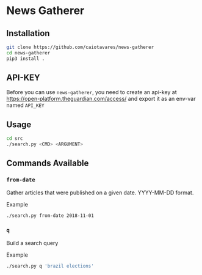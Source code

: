 # News Gatherer

## Installation

```bash
git clone https://github.com/caiotavares/news-gatherer
cd news-gatherer
pip3 install .
```

## API-KEY

Before you can use `news-gatherer`, you need to create an api-key at https://open-platform.theguardian.com/access/ and export it as an env-var named `API_KEY`

## Usage

```bash
cd src
./search.py <CMD> <ARGUMENT>
```

## Commands Available

### `from-date`

Gather articles that were published on a given date. YYYY-MM-DD format.

Example

```bash
./search.py from-date 2018-11-01
```

### `q`

Build a search query

Example

```bash
./search.py q 'brazil elections'
```

